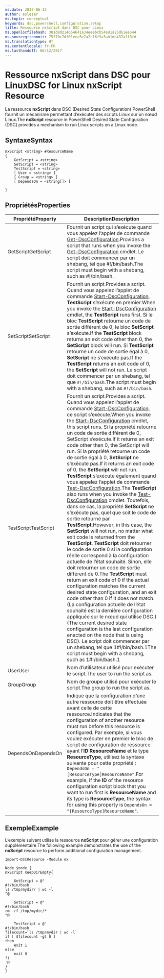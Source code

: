 ```yaml
---
ms.date: 2017-06-12
author: eslesar
ms.topic: conceptual
keywords: dsc,powershell,configuration,setup
title: Ressource nxScript dans DSC pour Linux
ms.openlocfilehash: 381d8d214654641a34eeebcb54a81a25d61ee644
ms.sourcegitcommit: 75f70c7df01eea5e7a2c16f9a3ab1dd437a1f8fd
ms.translationtype: HT
ms.contentlocale: fr-FR
ms.lasthandoff: 06/12/2017
---
```

# <a name="dsc-for-linux-nxscript-resource"></a><span data-ttu-id="e1e8b-103">Ressource nxScript dans DSC pour Linux</span><span class="sxs-lookup"><span data-stu-id="e1e8b-103">DSC for Linux nxScript Resource</span></span>

<span data-ttu-id="e1e8b-104">La ressource **nxScript** dans DSC (Desired State Configuration) PowerShell fournit un mécanisme permettant d’exécuter des scripts Linux sur un nœud Linux.</span><span class="sxs-lookup"><span data-stu-id="e1e8b-104">The **nxScript** resource in PowerShell Desired State Configuration (DSC) provides a mechanism to run Linux scripts on a Linux node.</span></span>

## <a name="syntax"></a><span data-ttu-id="e1e8b-105">Syntaxe</span><span class="sxs-lookup"><span data-stu-id="e1e8b-105">Syntax</span></span>

```
nxScript <string> #ResourceName
{
    GetScript = <string>
    SetScript = <string>
    TestScript = <string>
    [ User = <string> ]
    { Group = <string> ]
    [ DependsOn = <string[]> ]

}
```

## <a name="properties"></a><span data-ttu-id="e1e8b-106">Propriétés</span><span class="sxs-lookup"><span data-stu-id="e1e8b-106">Properties</span></span>

|  <span data-ttu-id="e1e8b-107">Propriété</span><span class="sxs-lookup"><span data-stu-id="e1e8b-107">Property</span></span> |  <span data-ttu-id="e1e8b-108">Description</span><span class="sxs-lookup"><span data-stu-id="e1e8b-108">Description</span></span> | 
|---|---|
| <span data-ttu-id="e1e8b-109">GetScript</span><span class="sxs-lookup"><span data-stu-id="e1e8b-109">GetScript</span></span>| <span data-ttu-id="e1e8b-110">Fournit un script qui s’exécute quand vous appelez l’applet de commande [Get-DscConfiguration](https://technet.microsoft.com/en-us/library/dn521625.aspx).</span><span class="sxs-lookup"><span data-stu-id="e1e8b-110">Provides a script that runs when you invoke the [Get-DscConfiguration](https://technet.microsoft.com/en-us/library/dn521625.aspx) cmdlet.</span></span> <span data-ttu-id="e1e8b-111">Le script doit commencer par un shebang, tel que #!/bin/bash.</span><span class="sxs-lookup"><span data-stu-id="e1e8b-111">The script must begin with a shebang, such as #!/bin/bash.</span></span>| 
| <span data-ttu-id="e1e8b-112">SetScript</span><span class="sxs-lookup"><span data-stu-id="e1e8b-112">SetScript</span></span>| <span data-ttu-id="e1e8b-113">Fournit un script.</span><span class="sxs-lookup"><span data-stu-id="e1e8b-113">Provides a script.</span></span> <span data-ttu-id="e1e8b-114">Quand vous appelez l’applet de commande [Start-DscConfiguration](https://technet.microsoft.com/en-us/library/dn521623.aspx), **TestScript** s’exécute en premier.</span><span class="sxs-lookup"><span data-stu-id="e1e8b-114">When you invoke the [Start-DscConfiguration](https://technet.microsoft.com/en-us/library/dn521623.aspx) cmdlet, the **TestScript** runs first.</span></span> <span data-ttu-id="e1e8b-115">Si le bloc **TestScript** retourne un code de sortie différent de 0, le bloc **SetScript** s’exécute.</span><span class="sxs-lookup"><span data-stu-id="e1e8b-115">If the **TestScript** block returns an exit code other than 0, the **SetScript** block will run.</span></span> <span data-ttu-id="e1e8b-116">Si **TestScript** retourne un code de sortie égal à 0, **SetScript** ne s’exécute pas.</span><span class="sxs-lookup"><span data-stu-id="e1e8b-116">If the **TestScript** returns an exit code of 0, the **SetScript** will not run.</span></span> <span data-ttu-id="e1e8b-117">Le script doit commencer par un shebang, tel que `#!/bin/bash`.</span><span class="sxs-lookup"><span data-stu-id="e1e8b-117">The script must begin with a shebang, such as `#!/bin/bash`.</span></span>| 
| <span data-ttu-id="e1e8b-118">TestScript</span><span class="sxs-lookup"><span data-stu-id="e1e8b-118">TestScript</span></span>| <span data-ttu-id="e1e8b-119">Fournit un script.</span><span class="sxs-lookup"><span data-stu-id="e1e8b-119">Provides a script.</span></span> <span data-ttu-id="e1e8b-120">Quand vous appelez l’applet de commande [Start-DscConfiguration](https://technet.microsoft.com/en-us/library/dn521623.aspx), ce script s’exécute.</span><span class="sxs-lookup"><span data-stu-id="e1e8b-120">When you invoke the [Start-DscConfiguration](https://technet.microsoft.com/en-us/library/dn521623.aspx) cmdlet, this script runs.</span></span> <span data-ttu-id="e1e8b-121">Si la propriété retourne un code de sortie différent de 0, SetScript s’exécute.</span><span class="sxs-lookup"><span data-stu-id="e1e8b-121">If it returns an exit code other than 0, the SetScript will run.</span></span> <span data-ttu-id="e1e8b-122">Si la propriété retourne un code de sortie égal à 0, **SetScript** ne s’exécute pas.</span><span class="sxs-lookup"><span data-stu-id="e1e8b-122">If it returns an exit code of 0, the **SetScript** will not run.</span></span> <span data-ttu-id="e1e8b-123">**TestScript** s’exécute également quand vous appelez l’applet de commande [Test-DscConfiguration](https://technet.microsoft.com/en-us/library/dn407382.aspx).</span><span class="sxs-lookup"><span data-stu-id="e1e8b-123">The **TestScript** also runs when you invoke the [Test-DscConfiguration](https://technet.microsoft.com/en-us/library/dn407382.aspx) cmdlet.</span></span> <span data-ttu-id="e1e8b-124">Toutefois, dans ce cas, la propriété **SetScript** ne s’exécute pas, quel que soit le code de sortie retourné par **TestScript**.</span><span class="sxs-lookup"><span data-stu-id="e1e8b-124">However, in this case, the **SetScript** will not run, no matter what exit code is returned from the **TestScript**.</span></span> <span data-ttu-id="e1e8b-125">**TestScript** doit retourner le code de sortie 0 si la configuration réelle correspond à la configuration actuelle de l’état souhaité. Sinon, elle doit retourner un code de sortie différent de 0.</span><span class="sxs-lookup"><span data-stu-id="e1e8b-125">The **TestScript** must return an exit code of 0 if the actual configuration matches the current desired state configuration, and an exit code other than 0 if it does not match.</span></span> <span data-ttu-id="e1e8b-126">(La configuration actuelle de l’état souhaité est la dernière configuration appliquée sur le nœud qui utilise DSC.)</span><span class="sxs-lookup"><span data-stu-id="e1e8b-126">(The current desired state configuration is the last configuration enacted on the node that is using DSC).</span></span> <span data-ttu-id="e1e8b-127">Le script doit commencer par un shebang, tel que 1#!/bin/bash.1</span><span class="sxs-lookup"><span data-stu-id="e1e8b-127">The script must begin with a shebang, such as 1#!/bin/bash.1</span></span>| 
| <span data-ttu-id="e1e8b-128">User</span><span class="sxs-lookup"><span data-stu-id="e1e8b-128">User</span></span>| <span data-ttu-id="e1e8b-129">Nom d’utilisateur utilisé pour exécuter le script.</span><span class="sxs-lookup"><span data-stu-id="e1e8b-129">The user to run the script as.</span></span>| 
| <span data-ttu-id="e1e8b-130">Group</span><span class="sxs-lookup"><span data-stu-id="e1e8b-130">Group</span></span>| <span data-ttu-id="e1e8b-131">Nom de groupe utilisé pour exécuter le script.</span><span class="sxs-lookup"><span data-stu-id="e1e8b-131">The group to run the script as.</span></span>| 
| <span data-ttu-id="e1e8b-132">DependsOn</span><span class="sxs-lookup"><span data-stu-id="e1e8b-132">DependsOn</span></span> | <span data-ttu-id="e1e8b-133">Indique que la configuration d’une autre ressource doit être effectuée avant celle de cette ressource.</span><span class="sxs-lookup"><span data-stu-id="e1e8b-133">Indicates that the configuration of another resource must run before this resource is configured.</span></span> <span data-ttu-id="e1e8b-134">Par exemple, si vous voulez exécuter en premier le bloc de script de configuration de ressource ayant l’**ID** **ResourceName** et le type **ResourceType**, utilisez la syntaxe suivante pour cette propriété : `DependsOn = "[ResourceType]ResourceName"`.</span><span class="sxs-lookup"><span data-stu-id="e1e8b-134">For example, if the **ID** of the resource configuration script block that you want to run first is **ResourceName** and its type is **ResourceType**, the syntax for using this property is `DependsOn = "[ResourceType]ResourceName"`.</span></span>| 

## <a name="example"></a><span data-ttu-id="e1e8b-135">Exemple</span><span class="sxs-lookup"><span data-stu-id="e1e8b-135">Example</span></span>

<span data-ttu-id="e1e8b-136">L’exemple suivant utilise la ressource **nxScript** pour gérer une configuration supplémentaire.</span><span class="sxs-lookup"><span data-stu-id="e1e8b-136">The following example demonstrates the use of the **nxScript** resource to perform additional configuration management.</span></span>

```
Import-DSCResource -Module nx 

Node $node {
nxScript KeepDirEmpty{

    GetScript = @"
#!/bin/bash
ls /tmp/mydir/ | wc -l
"@

    SetScript = @"
#!/bin/bash
rm -rf /tmp/mydir/*
"@

    TestScript = @'
#!/bin/bash
filecount=`ls /tmp/mydir | wc -l`
if [ $filecount -gt 0 ]
then
    exit 1
else
    exit 0
fi
'@
} 
}
```

